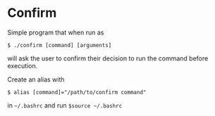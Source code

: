 # Confirm
Simple program that when run as
```
$ ./confirm [command] [arguments]
```
will ask the user to confirm their decision to run the command before execution.

Create an alias with
```
$ alias [command]="/path/to/confirm command"
```
in `~/.bashrc` and run
`$source ~/.bashrc`